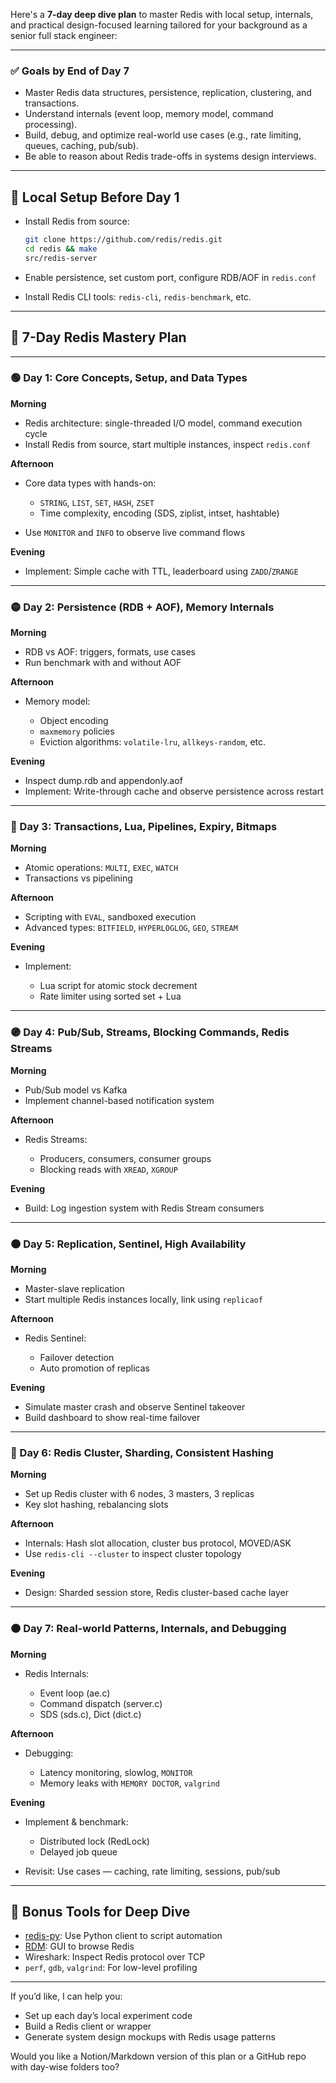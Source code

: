 Here's a **7-day deep dive plan** to master Redis with local setup, internals, and practical design-focused learning tailored for your background as a senior full stack engineer:

---

### ✅ **Goals by End of Day 7**

* Master Redis data structures, persistence, replication, clustering, and transactions.
* Understand internals (event loop, memory model, command processing).
* Build, debug, and optimize real-world use cases (e.g., rate limiting, queues, caching, pub/sub).
* Be able to reason about Redis trade-offs in systems design interviews.

---

## 🔧 **Local Setup Before Day 1**

* Install Redis from source:

  ```bash
  git clone https://github.com/redis/redis.git
  cd redis && make
  src/redis-server
  ```
* Enable persistence, set custom port, configure RDB/AOF in `redis.conf`
* Install Redis CLI tools: `redis-cli`, `redis-benchmark`, etc.

---

## 📅 **7-Day Redis Mastery Plan**

---

### **🟢 Day 1: Core Concepts, Setup, and Data Types**

**Morning**

* Redis architecture: single-threaded I/O model, command execution cycle
* Install Redis from source, start multiple instances, inspect `redis.conf`

**Afternoon**

* Core data types with hands-on:

  * `STRING`, `LIST`, `SET`, `HASH`, `ZSET`
  * Time complexity, encoding (SDS, ziplist, intset, hashtable)
* Use `MONITOR` and `INFO` to observe live command flows

**Evening**

* Implement: Simple cache with TTL, leaderboard using `ZADD`/`ZRANGE`

---

### **🟡 Day 2: Persistence (RDB + AOF), Memory Internals**

**Morning**

* RDB vs AOF: triggers, formats, use cases
* Run benchmark with and without AOF

**Afternoon**

* Memory model:

  * Object encoding
  * `maxmemory` policies
  * Eviction algorithms: `volatile-lru`, `allkeys-random`, etc.

**Evening**

* Inspect dump.rdb and appendonly.aof
* Implement: Write-through cache and observe persistence across restart

---

### **🔵 Day 3: Transactions, Lua, Pipelines, Expiry, Bitmaps**

**Morning**

* Atomic operations: `MULTI`, `EXEC`, `WATCH`
* Transactions vs pipelining

**Afternoon**

* Scripting with `EVAL`, sandboxed execution
* Advanced types: `BITFIELD`, `HYPERLOGLOG`, `GEO`, `STREAM`

**Evening**

* Implement:

  * Lua script for atomic stock decrement
  * Rate limiter using sorted set + Lua

---

### **🟣 Day 4: Pub/Sub, Streams, Blocking Commands, Redis Streams**

**Morning**

* Pub/Sub model vs Kafka
* Implement channel-based notification system

**Afternoon**

* Redis Streams:

  * Producers, consumers, consumer groups
  * Blocking reads with `XREAD`, `XGROUP`

**Evening**

* Build: Log ingestion system with Redis Stream consumers

---

### **🟤 Day 5: Replication, Sentinel, High Availability**

**Morning**

* Master-slave replication
* Start multiple Redis instances locally, link using `replicaof`

**Afternoon**

* Redis Sentinel:

  * Failover detection
  * Auto promotion of replicas

**Evening**

* Simulate master crash and observe Sentinel takeover
* Build dashboard to show real-time failover

---

### **🔴 Day 6: Redis Cluster, Sharding, Consistent Hashing**

**Morning**

* Set up Redis cluster with 6 nodes, 3 masters, 3 replicas
* Key slot hashing, rebalancing slots

**Afternoon**

* Internals: Hash slot allocation, cluster bus protocol, MOVED/ASK
* Use `redis-cli --cluster` to inspect cluster topology

**Evening**

* Design: Sharded session store, Redis cluster-based cache layer

---

### **🟠 Day 7: Real-world Patterns, Internals, and Debugging**

**Morning**

* Redis Internals:

  * Event loop (ae.c)
  * Command dispatch (server.c)
  * SDS (sds.c), Dict (dict.c)

**Afternoon**

* Debugging:

  * Latency monitoring, slowlog, `MONITOR`
  * Memory leaks with `MEMORY DOCTOR`, `valgrind`

**Evening**

* Implement & benchmark:

  * Distributed lock (RedLock)
  * Delayed job queue
* Revisit: Use cases — caching, rate limiting, sessions, pub/sub

---

## 🧰 Bonus Tools for Deep Dive

* [redis-py](https://github.com/redis/redis-py): Use Python client to script automation
* [RDM](https://redisdesktop.com/): GUI to browse Redis
* Wireshark: Inspect Redis protocol over TCP
* `perf`, `gdb`, `valgrind`: For low-level profiling

---

If you’d like, I can help you:

* Set up each day’s local experiment code
* Build a Redis client or wrapper
* Generate system design mockups with Redis usage patterns

Would you like a Notion/Markdown version of this plan or a GitHub repo with day-wise folders too?
